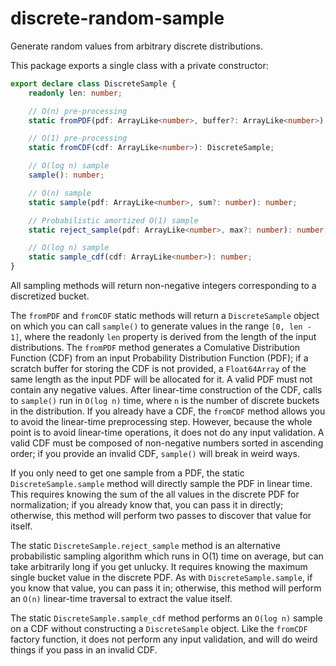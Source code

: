 # discrete-random-sample
 Generate random values from arbitrary discrete distributions.

This package exports a single class with a private constructor:

```ts
export declare class DiscreteSample {
    readonly len: number;

    // O(n) pre-processing
    static fromPDF(pdf: ArrayLike<number>, buffer?: ArrayLike<number>): DiscreteSample;

    // O(1) pre-processing
    static fromCDF(cdf: ArrayLike<number>): DiscreteSample;

    // O(log n) sample
    sample(): number;

    // O(n) sample
    static sample(pdf: ArrayLike<number>, sum?: number): number;

    // Probabilistic amortized O(1) sample
    static reject_sample(pdf: ArrayLike<number>, max?: number): number;

    // O(log n) sample
    static sample_cdf(cdf: ArrayLike<number>): number;
}
```

All sampling methods will return non-negative integers corresponding to a discretized bucket.

The `fromPDF` and `fromCDF` static methods will return a `DiscreteSample` object on which you can call `sample()` to generate values in the range `[0, len - 1]`, where the readonly `len` property is derived from the length of the input distributions. The `fromPDF` method generates a Comulative Distribution Function (CDF) from an input Probability Distribution Function (PDF); if a scratch buffer for storing the CDF is not provided, a `Float64Array` of the same length as the input PDF will be allocated for it. A valid PDF must not contain any negative values. After linear-time construction of the CDF, calls to `sample()` run in `O(log n)` time, where `n` is the number of discrete buckets in the distribution. If you already have a CDF, the `fromCDF` method allows you to avoid the linear-time preprocessing step. However, because the whole point is to avoid linear-time operations, it does not do any input validation. A valid CDF must be composed of non-negative numbers sorted in ascending order; if you provide an invalid CDF, `sample()` will break in weird ways.

If you only need to get one sample from a PDF, the static `DiscreteSample.sample` method will directly sample the PDF in linear time. This requires knowing the sum of the all values in the discrete PDF for normalization; if you already know that, you can pass it in directly; otherwise, this method will perform two passes to discover that value for itself.

The static `DiscreteSample.reject_sample` method is an alternative probabilistic sampling algorithm which runs in O(1) time on average, but can take arbitrarily long if you get unlucky. It requires knowing the maximum single bucket value in the discrete PDF. As with `DiscreteSample.sample`, if you know that value, you can pass it in; otherwise, this method will perform an `O(n)` linear-time traversal to extract the value itself.

The static `DiscreteSample.sample_cdf` method performs an `O(log n)` sample on a CDF without constructing a `DiscreteSample` object. Like the `fromCDF` factory function, it does not perform any input validation, and will do weird things if you pass in an invalid CDF.